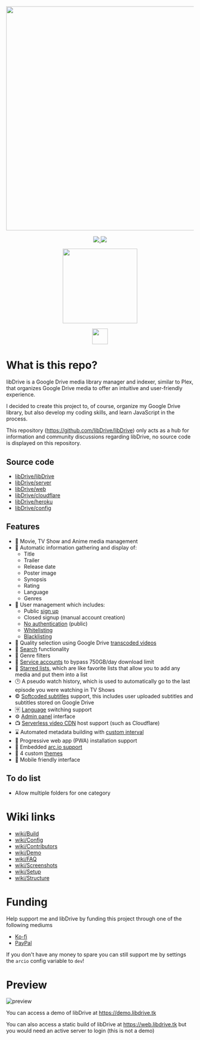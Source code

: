 <a href="#">
  <h3 align="center">
    <img src="https://i.ibb.co/HVB5Dw1/lib-Drive-Header.png" width="600px" />
  </h3>
</a>
<p align="center">
  <a href="https://github.com/libDrive/libDrive/releases">
    <img src="https://img.shields.io/github/downloads/libDrive/libDrive/total?color=%234197fe&style=for-the-badge" />
  </a>
  <a href="https://github.com/libDrive/libDrive/releases/latest">
    <img src="https://img.shields.io/github/v/release/libDrive/libDrive?color=%234197fe&style=for-the-badge" />
  </a>
</p>
<p align="center">
  <a href="https://heroku.com/deploy?template=https://github.com/diyaprakesh11/libDrive">
    <img src="https://img.shields.io/badge/Deploy%20To%20Heroku-blueviolet?style=for-the-badge&logo=heroku" width="200" />
  </a>
</p>
<p align="center">
  <a href="https://t.me/libdrive_support">
    <img src="https://upload.wikimedia.org/wikipedia/commons/thumb/8/82/Telegram_logo.svg/42px-Telegram_logo.svg.png" width="42" />
  </a>
</p>

# What is this repo?

libDrive is a Google Drive media library manager and indexer, similar to Plex, that organizes Google Drive media to offer an intuitive and user-friendly experience.

I decided to create this project to, of course, organize my Google Drive library, but also develop my coding skills, and learn JavaScript in the process.

This repository (<https://github.com/libDrive/libDrive>) only acts as a hub for information and community discussions regarding libDrive, no source code is displayed on this repository.

## Source code

- [libDrive/libDrive](https://github.com/libDrive/libDrive)
- [libDrive/server](https://github.com/libDrive/server)
- [libDrive/web](https://github.com/libDrive/web)
- [libDrive/cloudflare](https://github.com/libDrive/cloudflare)
- [libDrive/heroku](https://github.com/libDrive/heroku)
- [libDrive/config](https://github.com/libDrive/config)

## Features

- 🍿 Movie, TV Show and Anime media management
- 📜 Automatic information gathering and display of:
  - Title
  - Trailer
  - Release date
  - Poster image
  - Synopsis
  - Rating
  - Language
  - Genres
- 👥 User management which includes:
  - Public [sign up](https://github.com/libDrive/libDrive/wiki/Config#signup)
  - Closed signup (manual account creation)
  - [No authentication](https://github.com/libDrive/libDrive/wiki/Config#auth) (public)
  - [Whitelisting](https://github.com/libDrive/libDrive/wiki/Config#category_list)
  - [Blacklisting](https://github.com/libDrive/libDrive/wiki/Config#account_list)
- 🔀 Quality selection using Google Drive [transcoded videos](https://github.com/libDrive/libDrive/wiki/Config#transcoded)
- 🔎 [Search](https://github.com/libDrive/libDrive/wiki/Screenshots#search-page) functionality
- 🤹 Genre filters
- 🧾 [Service accounts](https://github.com/libDrive/libDrive/wiki/Config#service_accounts-optional) to bypass 750GB/day download limit
- 🌟 [Starred lists](https://github.com/libDrive/libDrive/wiki/Screenshots#starred-lists-page), which are like favorite lists that allow you to add any media and put them into a list
- 🕑 A pseudo watch history, which is used to automatically go to the last episode you were watching in TV Shows
- ©️ [Softcoded subtitles](https://github.com/libDrive/libDrive/wiki/Config#subtitles) support, this includes user uploaded subtitles and subtitles stored on Google Drive
- 🈂️ [Language](https://github.com/libDrive/libDrive/wiki/Config#category_list) switching support
- ⚙️ [Admin panel](https://github.com/libDrive/libDrive/wiki/Screenshots#settings-page) interface
- 📺 [Serverless video CDN](https://github.com/libDrive/libDrive/wiki/Setup#prerequisites) host support (such as Cloudflare)
- ⌛ Automated metadata building with [custom interval](https://github.com/libDrive/libDrive/wiki/Config#build_interval)
- 📱 Progressive web app (PWA) installation support
- 💸 Embedded [arc.io support](https://github.com/libDrive/libDrive/wiki/Config#arcio-optional)
- 🎨 4 custom [themes](https://github.com/libDrive/libDrive/wiki/Screenshots#themes)
- 🤳 Mobile friendly interface

## To do list

- Allow multiple folders for one category

# Wiki links

- [wiki/Build](https://github.com/libDrive/libDrive/wiki/Build)
- [wiki/Config](https://github.com/libDrive/libDrive/wiki/Config)
- [wiki/Contributors](https://github.com/libDrive/libDrive/wiki/Contributors)
- [wiki/Demo](https://github.com/libDrive/libDrive/wiki/Demo)
- [wiki/FAQ](https://github.com/libDrive/libDrive/wiki/FAQ)
- [wiki/Screenshots](https://github.com/libDrive/libDrive/wiki/Screenshots)
- [wiki/Setup](https://github.com/libDrive/libDrive/wiki/Setup)
- [wiki/Structure](https://github.com/libDrive/libDrive/wiki/Structure)

# Funding

Help support me and libDrive by funding this project through one of the following mediums

- [Ko-fi](https://ko-fi.com/eliasbenb)
- [PayPal](http://paypal.me/eliasbenb)

If you don't have any money to spare you can still support me by settings the `arcio` config variable to `dev`!

# Preview

![preview](https://user-images.githubusercontent.com/54410649/127863841-833b0b00-ff7d-4585-9e5e-09c356a0f59f.png)

You can access a demo of libDrive at <https://demo.libdrive.tk>

You can also access a static build of libDrive at <https://web.libdrive.tk> but you would need an active server to login (this is not a demo)
